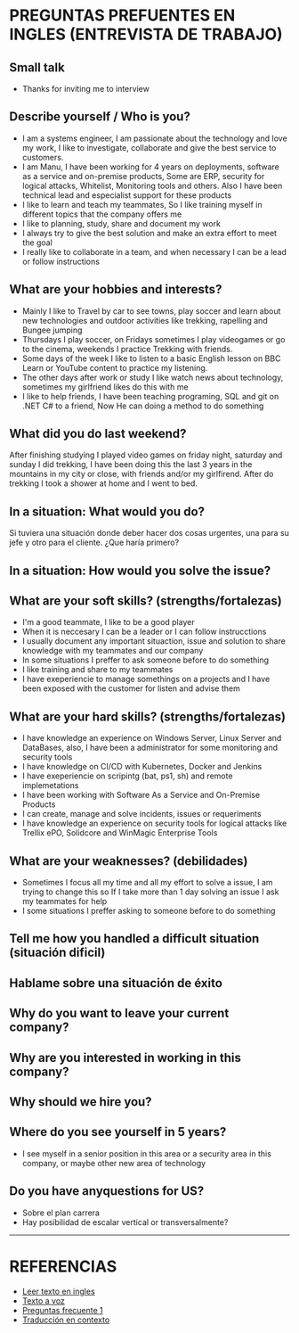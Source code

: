 # PREGUNTAS PREFUENTES EN INGLES (ENTREVISTA DE TRABAJO)

## Small talk

- Thanks for inviting me to interview

## Describe yourself / Who is you?

- I am a systems engineer, I am passionate about the technology and love my work, I like to investigate, collaborate and give the best service to customers.
- I am Manu, I have been working for 4 years on deployments, software as a service and on-premise products, Some are ERP, security for logical attacks, Whitelist, Monitoring tools and others. Also I have been technical lead and especialist support for these products
- I like to learn and teach my teammates, So I like training myself in different topics that the company offers me
- I like to planning, study, share and document my work
- I always try to give the best solution and make an extra effort to meet the goal
- I really like to collaborate in a team, and when necessary I can be a lead or follow instructions

## What are your hobbies and interests?

- Mainly I like to Travel by car to see towns, play soccer and learn about new technologies and outdoor activities like trekking, rapelling and Bungee jumping
- Thursdays I play soccer, on Fridays sometimes I play videogames or go to the cinema, weekends I practice Trekking with friends.
- Some days of the week I like to listen to a basic English lesson on BBC Learn or YouTube content to practice my listening.
- The other days after work or study I like watch news about technology, sometimes my girlfriend likes do this with me
- I like to help friends, I have been teaching programing, SQL and git on .NET C# to a friend, Now He can doing a method to do something

## What did you do last weekend?

After finishing studying I played video games on friday night, saturday and sunday I did trekking, I have been doing this the last 3 years in the mountains in my city or close, with friends and/or my girlfirend. After do trekking I took a shower at home and I went to bed.

## In a situation: What would you do?

Si tuviera una situación donde deber hacer dos cosas urgentes, una para su jefe y otro para el cliente. ¿Que haría primero?

## In a situation: How would you solve the issue?

## What are your soft skills? (strengths/fortalezas)

- I'm a good teammate, I like to be a good player
- When it is neccesary I can be a leader or I can follow instrucctions
- I usually document any important situaction, issue and solution to share knowledge with my teammates and our company
- In some situations I preffer to ask someone before to do something
- I like training and share to my teammates
- I have exeperiencie to manage somethings on a projects and I have been exposed with the customer for listen and advise them

## What are your hard skills? (strengths/fortalezas)

- I have knowledge an experience on Windows Server, Linux Server and DataBases, also, I have been a administrator for some monitoring and security tools
- I have knowledge on CI/CD with Kubernetes, Docker and Jenkins
- I have exeperiencie on scripintg (bat, ps1, sh) and remote implemetations
- I have been working with Software As a Service and On-Premise Products
- I can create, manage and solve incidents, issues or requeriments
- I have knowledge an experience on security tools for logical attacks like Trellix ePO, Solidcore and WinMagic Enterprise Tools

## What are your weaknesses? (debilidades)

- Sometimes I focus all my time and all my effort to solve a issue, I am trying to change this so If I take more than 1 day solving an issue I ask my teammates for help
- I some situations I preffer asking to someone before to do something

## Tell me how you handled a difficult situation (situación dificil)


## Hablame sobre una situación de éxito

## Why do you want to leave your current company?

## Why are you interested in working in this company?

## Why should we hire you?

## Where do you see yourself in 5 years?

- I see myself in a senior position in this area or a security area in this company, or maybe other new area of technology

## Do you have anyquestions for US?

- Sobre el plan carrera
- Hay posibilidad de escalar vertical or transversalmente?

***

# REFERENCIAS

- [Leer texto en ingles](https://www.naturalreaders.com/online/)
- [Texto a voz](https://dictation.io/speech)
- [Preguntas frecuente 1](https://www.turijobs.com/blog/preguntas-entrevista-trabajo-ingles/)
- [Traducción en contexto](https://context.reverso.net/traduccion/espanol-ingles/)